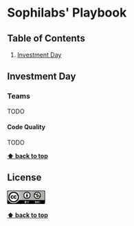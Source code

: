 # Sophilabs' Playbook

## Table of Contents

1. [Investment Day](#investment-day)

## Investment Day

### Teams

TODO

#### Code Quality

TODO


**[⬆ back to top](#table-of-contents)**

## License

![Attribution-NonCommercial 3.0 Unported](./figures/creative-commons.png)

**[⬆ back to top](#table-of-contents)**